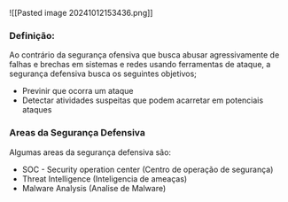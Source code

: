 ![[Pasted image 20241012153436.png]]


### Definição:

Ao contrário da segurança ofensiva que busca abusar agressivamente de falhas e brechas em sistemas e redes usando ferramentas de ataque, a segurança defensiva  busca os seguintes objetivos;

- Previnir que ocorra um ataque
- Detectar  atividades suspeitas que podem acarretar em potenciais ataques


### Areas da Segurança Defensiva

Algumas areas da segurança defensiva são:

- SOC - Security operation center (Centro de operação de segurança)	 
- Threat Intelligence (Inteligencia de ameaças)
- Malware Analysis (Analise de Malware)
